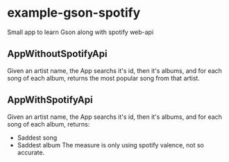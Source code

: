 # example-gson-spotify
Small app to learn Gson along with spotify web-api

## AppWithoutSpotifyApi
Given an artist name, the App searchs it's id, then it's albums, 
and for each song of each album, returns the most popular song from that artist.

## AppWithSpotifyApi
Given an artist name, the App searchs it's id, then it's albums, 
and for each song of each album, returns:
- Saddest song
- Saddest album
The measure is only using spotify valence, not so accurate.



